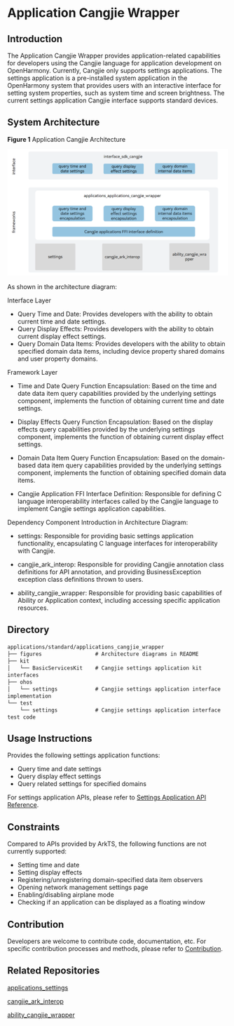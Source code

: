 # Application Cangjie Wrapper

## Introduction

The Application Cangjie Wrapper provides application-related capabilities for developers using the Cangjie language for application development on OpenHarmony. Currently, Cangjie only supports settings applications. The settings application is a pre-installed system application in the OpenHarmony system that provides users with an interactive interface for setting system properties, such as system time and screen brightness. The current settings application Cangjie interface supports standard devices.

## System Architecture

**Figure 1** Application Cangjie Architecture

!["Application Cangjie Architecture"](figures/application_cangjie_wrapper_architecture_en.png)

As shown in the architecture diagram:

Interface Layer

- Query Time and Date: Provides developers with the ability to obtain current time and date settings.
- Query Display Effects: Provides developers with the ability to obtain current display effect settings.
- Query Domain Data Items: Provides developers with the ability to obtain specified domain data items, including device property shared domains and user property domains.

Framework Layer

- Time and Date Query Function Encapsulation: Based on the time and date data item query capabilities provided by the underlying settings component, implements the function of obtaining current time and date settings.

- Display Effects Query Function Encapsulation: Based on the display effects query capabilities provided by the underlying settings component, implements the function of obtaining current display effect settings.

- Domain Data Item Query Function Encapsulation: Based on the domain-based data item query capabilities provided by the underlying settings component, implements the function of obtaining specified domain data items.

- Cangjie Application FFI Interface Definition: Responsible for defining C language interoperability interfaces called by the Cangjie language to implement Cangjie settings application capabilities.

Dependency Component Introduction in Architecture Diagram:

- settings: Responsible for providing basic settings application functionality, encapsulating C language interfaces for interoperability with Cangjie.

- cangjie_ark_interop: Responsible for providing Cangjie annotation class definitions for API annotation, and providing BusinessException exception class definitions thrown to users.

- ability_cangjie_wrapper: Responsible for providing basic capabilities of Ability or Application context, including accessing specific application resources.

## Directory

```
applications/standard/applications_cangjie_wrapper
├── figures                 # Architecture diagrams in README
├── kit
│   └── BasicServicesKit    # Cangjie settings application kit interfaces
├── ohos
│   └── settings            # Cangjie settings application interface implementation
└── test
    └── settings            # Cangjie settings application interface test code
```

## Usage Instructions

Provides the following settings application functions:

- Query time and date settings
- Query display effect settings
- Query related settings for specified domains

For settings application APIs, please refer to [Settings Application API Reference](https://gitcode.com/openharmony-sig/arkcompiler_cangjie_ark_interop/blob/master/doc/API_Reference/source_en/apis/BasicServicesKit/cj-apis-settings.md).

## Constraints

Compared to APIs provided by ArkTS, the following functions are not currently supported:

- Setting time and date
- Setting display effects
- Registering/unregistering domain-specified data item observers
- Opening network management settings page
- Enabling/disabling airplane mode
- Checking if an application can be displayed as a floating window

## Contribution

Developers are welcome to contribute code, documentation, etc. For specific contribution processes and methods, please refer to [Contribution](https://gitcode.com/openharmony/docs/blob/master/en/contribute/how-to-contribute.md).

## Related Repositories

[applications_settings](https://gitcode.com/openharmony/applications_settings/blob/master/README.md)

[cangjie_ark_interop](https://gitcode.com/openharmony-sig/arkcompiler_cangjie_ark_interop/blob/master/README.md)

[ability_cangjie_wrapper](https://gitcode.com/openharmony-sig/ability_ability_cangjie_wrapper/blob/master/README.md)
